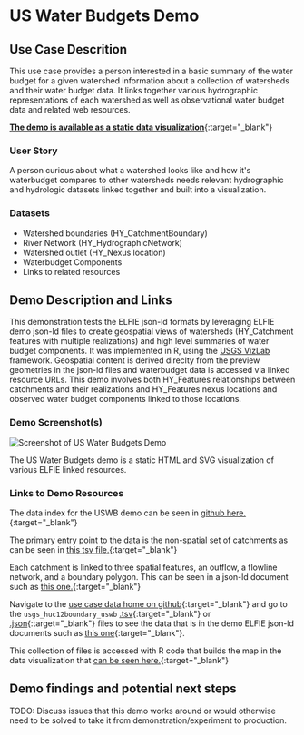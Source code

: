 # US Water Budgets Demo

## Use Case Descrition

This use case provides a person interested in a basic summary of the water budget for a given watershed information about a collection of watersheds and their water budget data. It links together various hydrographic representations of each watershed as well as observational water budget data and related web resources.

[**The demo is available as a static data visualization**](https://opengeospatial.github.io/ELFIE/demo/uswb-viz){:target="_blank"}

### User Story

A person curious about what a watershed looks like and how it's waterbudget compares to other watersheds needs relevant hydrographic and hydrologic datasets linked together and built into a visualization.

### Datasets

- Watershed boundaries (HY\_CatchmentBoundary)
- River Network (HY\_HydrographicNetwork)
- Watershed outlet (HY\_Nexus location)
- Waterbudget Components
- Links to related resources

## Demo Description and Links

This demonstration tests the ELFIE json-ld formats by leveraging ELFIE demo json-ld files to create geospatial views of watersheds (HY\_Catchment features with multiple realizations) and high level summaries of water budget components. It was implemented in R, using the [USGS VizLab](https://github.com/USGS-VIZLAB/vizlab) framework. Geospatial content is derived direclty from the preview geometries in the json-ld files and waterbudget data is accessed via linked resource URLs. This demo involves both HY\_Features relationships between catchments and their realizations and HY\_Features nexus locations and observed water budget components linked to those locations. 

### Demo Screenshot(s)

![Screenshot of US Water Budgets Demo](https://opengeospatial.github.io/ELFIE/images/uswb_screenshot.png)

The US Water Budgets demo is a static HTML and SVG visualization of various ELFIE linked resources.

### Links to Demo Resources

The data index for the USWB demo can be seen in [github here.](https://github.com/opengeospatial/ELFIE/tree/master/data/uswb){:target="_blank"}

The primary entry point to the data is the non-spatial set of catchments as can be seen in 
[this tsv file.](https://github.com/opengeospatial/ELFIE/blob/master/data/uswb/usgs_huc12_uswb.tsv){:target="_blank"}

Each catchment is linked to three spatial features, an outflow, a flowline network, and a boundary polygon. 
This can be seen in a json-ld document such as [this one.](https://opengeospatial.github.io/ELFIE/usgs/huc12/uswb/070200121110){:target="_blank"}

Navigate to the [use case data home on github](https://github.com/opengeospatial/ELFIE/tree/master/data/uswb){:target="_blank"} and go to the 
`usgs_huc12boundary_uswb` [.tsv](https://github.com/opengeospatial/ELFIE/blob/master/data/uswb/usgs_huc12boundary_uswb.tsv){:target="_blank"} 
or [.json](https://github.com/opengeospatial/ELFIE/blob/master/data/uswb/usgs_huc12boundary_uswb.json){:target="_blank"} files to see the data
that is in the demo ELFIE json-ld documents such as [this one](https://opengeospatial.github.io/ELFIE/usgs/huc12boundary/uswb/070200121110){:target="_blank"}.

This collection of files is accessed with R code that builds the map in the data visualization that 
[can be seen here.](https://dblodgett-usgs.github.io/uswb-viz/){:target="_blank"}

## Demo findings and potential next steps

TODO:
Discuss issues that this demo works around or would otherwise need to be solved to take
it from demonstration/experiment to production.

